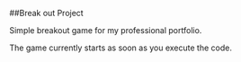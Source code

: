 ##Break out Project

Simple breakout game for my professional portfolio.

The game currently starts as soon as you execute the code.

